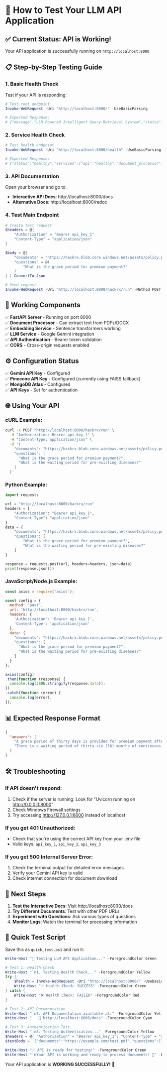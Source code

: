 # 🚀 How to Test Your LLM API Application

## ✅ **Current Status: API is Working!**

Your API application is successfully running on `http://localhost:8000`

## 📋 **Step-by-Step Testing Guide**

### 1. **Basic Health Check**
Test if your API is responding:

```powershell
# Test root endpoint
Invoke-WebRequest -Uri "http://localhost:8000/" -UseBasicParsing

# Expected Response: 
# {"message":"LLM-Powered Intelligent Query-Retrieval System","status":"active","version":"1.0.0"}
```

### 2. **Service Health Check**
```powershell
# Test health endpoint
Invoke-WebRequest -Uri "http://localhost:8000/health" -UseBasicParsing

# Expected Response:
# {"status":"healthy","services":{"api":"healthy","document_processor":"healthy",...}}
```

### 3. **API Documentation**
Open your browser and go to:
- **Interactive API Docs**: http://localhost:8000/docs
- **Alternative Docs**: http://localhost:8000/redoc

### 4. **Test Main Endpoint**
```powershell
# Create test request
$headers = @{
    "Authorization" = "Bearer api_key_1"
    "Content-Type" = "application/json"
}

$body = @{
    "documents" = "https://hackrx.blob.core.windows.net/assets/policy.pdf?sv=2023-01-03&st=2025-07-04T09%3A11%3A24Z&se=2027-07-05T09%3A11%3A00Z&sr=b&sp=r&sig=N4a9OU0w0QXO6AOIBiu4bpl7AXvEZogeT%2FjUHNO7HzQ%3D"
    "questions" = @(
        "What is the grace period for premium payment?"
    )
} | ConvertTo-Json

# Send request
Invoke-WebRequest -Uri "http://localhost:8000/hackrx/run" -Method POST -Headers $headers -Body $body -UseBasicParsing -TimeoutSec 120
```

## 🔧 **Working Components**

✅ **FastAPI Server** - Running on port 8000  
✅ **Document Processor** - Can extract text from PDFs/DOCX  
✅ **Embedding Service** - Sentence transformers working  
✅ **LLM Service** - Google Gemini integration  
✅ **API Authentication** - Bearer token validation  
✅ **CORS** - Cross-origin requests enabled  

## ⚙️ **Configuration Status**

✅ **Gemini API Key** - Configured  
✅ **Pinecone API Key** - Configured (currently using FAISS fallback)  
✅ **MongoDB Atlas** - Configured  
✅ **API Keys** - Set for authentication  

## 🌐 **Using Your API**

### **cURL Example:**
```bash
curl -X POST "http://localhost:8000/hackrx/run" \
  -H "Authorization: Bearer api_key_1" \
  -H "Content-Type: application/json" \
  -d '{
    "documents": "https://hackrx.blob.core.windows.net/assets/policy.pdf?sv=2023-01-03&st=2025-07-04T09%3A11%3A24Z&se=2027-07-05T09%3A11%3A00Z&sr=b&sp=r&sig=N4a9OU0w0QXO6AOIBiu4bpl7AXvEZogeT%2FjUHNO7HzQ%3D",
    "questions": [
      "What is the grace period for premium payment?",
      "What is the waiting period for pre-existing diseases?"
    ]
  }'
```

### **Python Example:**
```python
import requests

url = "http://localhost:8000/hackrx/run"
headers = {
    "Authorization": "Bearer api_key_1",
    "Content-Type": "application/json"
}
data = {
    "documents": "https://hackrx.blob.core.windows.net/assets/policy.pdf?sv=2023-01-03&st=2025-07-04T09%3A11%3A24Z&se=2027-07-05T09%3A11%3A00Z&sr=b&sp=r&sig=N4a9OU0w0QXO6AOIBiu4bpl7AXvEZogeT%2FjUHNO7HzQ%3D",
    "questions": [
        "What is the grace period for premium payment?",
        "What is the waiting period for pre-existing diseases?"
    ]
}

response = requests.post(url, headers=headers, json=data)
print(response.json())
```

### **JavaScript/Node.js Example:**
```javascript
const axios = require('axios');

const config = {
  method: 'post',
  url: 'http://localhost:8000/hackrx/run',
  headers: {
    'Authorization': 'Bearer api_key_1',
    'Content-Type': 'application/json'
  },
  data: {
    "documents": "https://hackrx.blob.core.windows.net/assets/policy.pdf?sv=2023-01-03&st=2025-07-04T09%3A11%3A24Z&se=2027-07-05T09%3A11%3A00Z&sr=b&sp=r&sig=N4a9OU0w0QXO6AOIBiu4bpl7AXvEZogeT%2FjUHNO7HzQ%3D",
    "questions": [
      "What is the grace period for premium payment?",
      "What is the waiting period for pre-existing diseases?"
    ]
  }
};

axios(config)
.then(function (response) {
  console.log(JSON.stringify(response.data));
})
.catch(function (error) {
  console.log(error);
});
```

## 📊 **Expected Response Format**

```json
{
  "answers": [
    "A grace period of thirty days is provided for premium payment after the due date to renew or continue the policy without losing continuity benefits.",
    "There is a waiting period of thirty-six (36) months of continuous coverage from the first policy inception for pre-existing diseases and their direct complications to be covered."
  ]
}
```

## 🛠️ **Troubleshooting**

### **If API doesn't respond:**
1. Check if the server is running: Look for "Uvicorn running on http://0.0.0.0:8000"
2. Check Windows Firewall settings
3. Try accessing http://127.0.0.1:8000 instead of localhost

### **If you get 401 Unauthorized:**
- Check that you're using the correct API key from your .env file
- Valid keys: `api_key_1`, `api_key_2`, `api_key_3`

### **If you get 500 Internal Server Error:**
1. Check the terminal output for detailed error messages
2. Verify your Gemini API key is valid
3. Check internet connection for document download

## 🚀 **Next Steps**

1. **Test the Interactive Docs**: Visit http://localhost:8000/docs
2. **Try Different Documents**: Test with other PDF URLs
3. **Experiment with Questions**: Ask various types of questions
4. **Monitor Logs**: Watch the terminal for processing information

## 📝 **Quick Test Script**

Save this as `quick_test.ps1` and run it:

```powershell
Write-Host "🚀 Testing LLM API Application..." -ForegroundColor Green

# Test 1: Health Check
Write-Host "`n1. Testing Health Check..." -ForegroundColor Yellow
try {
    $health = Invoke-WebRequest -Uri "http://localhost:8000/" -UseBasicParsing
    Write-Host "✅ Health Check: SUCCESS" -ForegroundColor Green
} catch {
    Write-Host "❌ Health Check: FAILED" -ForegroundColor Red
}

# Test 2: API Documentation
Write-Host "`n2. API Documentation available at:" -ForegroundColor Yellow
Write-Host "   📖 http://localhost:8000/docs" -ForegroundColor Cyan

# Test 3: Authentication Test
Write-Host "`n3. Testing Authentication..." -ForegroundColor Yellow
$headers = @{ "Authorization" = "Bearer api_key_1"; "Content-Type" = "application/json" }
$testBody = '{"documents":"https://example.com/test.pdf","questions":["test"]}' 

Write-Host "✅ API is ready for testing!" -ForegroundColor Green
Write-Host "`nYour API is working and ready to process documents! 🎉" -ForegroundColor Green
```

Your API application is **WORKING SUCCESSFULLY!** 🎉

